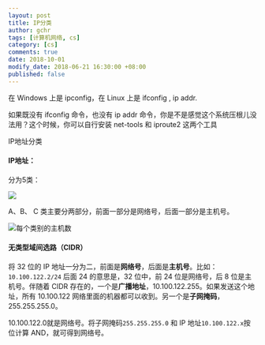 ```yaml
---
layout: post
title: IP分类
author: gchr
tags: [计算机网络, cs]
category: [cs]
comments: true
date: 2018-10-01
modify_date: 2018-06-21 16:30:00 +08:00
published: false
---
```




在 Windows 上是 ipconfig，在 Linux 上是 ifconfig , ip addr.

如果既没有 ifconfig 命令，也没有 ip addr 命令，你是不是感觉这个系统压根儿没法用？这个时候，你可以自行安装 net-tools 和 iproute2 这两个工具

IP地址分类


#### IP地址：

分为5类：

![](https://cdn.jsdelivr.net/gh/gongchunru/image/img/65893557ly1fs2pw607yxj20ua0cqgmb.jpg)

A、B、 C 类主要分两部分，前面一部分是网络号，后面一部分是主机号。

![每个类别的主机数](https://cdn.jsdelivr.net/gh/gongchunru/image/img/65893557ly1fs2pybydthj21080aa40d.jpg)



#### 无类型域间选路（CIDR）

将 32 位的 IP 地址一分为二，前面是**网络号**，后面是**主机号**。比如：`10.100.122.2/24` 后面 24 的意思是，32 位中，前 24 位是网络号，后 8 位是主机号。伴随着 CIDR 存在的，一个是**广播地址**，10.100.122.255。如果发送这个地址，所有 10.100.122 网络里面的机器都可以收到。另一个是**子网掩码**，255.255.255.0。

10.100.122.0就是网络号。将子网掩码`255.255.255.0` 和 IP 地址`10.100.122.x`按位计算 AND，就可得到网络号。